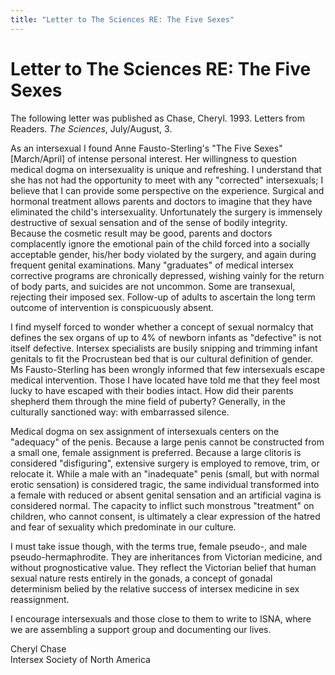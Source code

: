 ```yaml
---
title: "Letter to The Sciences RE: The Five Sexes"
---
```


# Letter to The Sciences RE: The Five Sexes

The following letter was published as Chase, Cheryl. 1993. Letters from Readers. _The Sciences_, July/August, 3.  
  
As an intersexual I found Anne Fausto-Sterling's "The Five Sexes" [March/April] of intense personal interest. Her willingness to question medical dogma on intersexuality is unique and refreshing. I understand that she has not had the opportunity to meet with any "corrected" intersexuals; I believe that I can provide some perspective on the experience. Surgical and hormonal treatment allows parents and doctors to imagine that they have eliminated the child's intersexuality. Unfortunately the surgery is immensely destructive of sexual sensation and of the sense of bodily integrity. Because the cosmetic result may be good, parents and doctors complacently ignore the emotional pain of the child forced into a socially acceptable gender, his/her body violated by the surgery, and again during frequent genital examinations. Many "graduates" of medical intersex corrective programs are chronically depressed, wishing vainly for the return of body parts, and suicides are not uncommon. Some are transexual, rejecting their imposed sex. Follow-up of adults to ascertain the long term outcome of intervention is conspicuously absent.  
  
I find myself forced to wonder whether a concept of sexual normalcy that defines the sex organs of up to 4% of newborn infants as "defective" is not itself defective. Intersex specialists are busily snipping and trimming infant genitals to fit the Procrustean bed that is our cultural definition of gender. Ms Fausto-Sterling has been wrongly informed that few intersexuals escape medical intervention. Those I have located have told me that they feel most lucky to have escaped with their bodies intact. How did their parents shepherd them through the mine field of puberty? Generally, in the culturally sanctioned way: with embarrassed silence.  
  
Medical dogma on sex assignment of intersexuals centers on the "adequacy" of the penis. Because a large penis cannot be constructed from a small one, female assignment is preferred. Because a large clitoris is considered "disfiguring", extensive surgery is employed to remove, trim, or relocate it. While a male with an "inadequate" penis (small, but with normal erotic sensation) is considered tragic, the same individual transformed into a female with reduced or absent genital sensation and an artificial vagina is considered normal. The capacity to inflict such monstrous "treatment" on children, who cannot consent, is ultimately a clear expression of the hatred and fear of sexuality which predominate in our culture.  
  
I must take issue though, with the terms true, female pseudo-, and male pseudo-hermaphrodite. They are inheritances from Victorian medicine, and without prognosticative value. They reflect the Victorian belief that human sexual nature rests entirely in the gonads, a concept of gonadal determinism belied by the relative success of intersex medicine in sex reassignment.  
  
I encourage intersexuals and those close to them to write to ISNA, where we are assembling a support group and documenting our lives.  
  
Cheryl Chase  
Intersex Society of North America